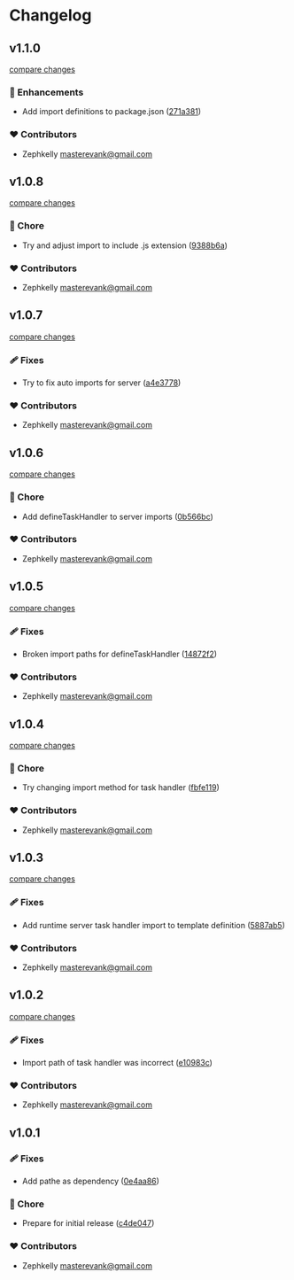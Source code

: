 # Changelog


## v1.1.0

[compare changes](https://github.com/zephkelly/nuxt-task/compare/v1.0.8...v1.1.0)

### 🚀 Enhancements

- Add import definitions to package.json ([271a381](https://github.com/zephkelly/nuxt-task/commit/271a381))

### ❤️ Contributors

- Zephkelly <masterevank@gmail.com>

## v1.0.8

[compare changes](https://github.com/zephkelly/nuxt-task/compare/v1.0.7...v1.0.8)

### 🏡 Chore

- Try and adjust import to include .js extension ([9388b6a](https://github.com/zephkelly/nuxt-task/commit/9388b6a))

### ❤️ Contributors

- Zephkelly <masterevank@gmail.com>

## v1.0.7

[compare changes](https://github.com/zephkelly/nuxt-task/compare/v1.0.6...v1.0.7)

### 🩹 Fixes

- Try to fix auto imports for server ([a4e3778](https://github.com/zephkelly/nuxt-task/commit/a4e3778))

### ❤️ Contributors

- Zephkelly <masterevank@gmail.com>

## v1.0.6

[compare changes](https://github.com/zephkelly/nuxt-task/compare/v1.0.5...v1.0.6)

### 🏡 Chore

- Add defineTaskHandler to server imports ([0b566bc](https://github.com/zephkelly/nuxt-task/commit/0b566bc))

### ❤️ Contributors

- Zephkelly <masterevank@gmail.com>

## v1.0.5

[compare changes](https://github.com/zephkelly/nuxt-task/compare/v1.0.4...v1.0.5)

### 🩹 Fixes

- Broken import paths for defineTaskHandler ([14872f2](https://github.com/zephkelly/nuxt-task/commit/14872f2))

### ❤️ Contributors

- Zephkelly <masterevank@gmail.com>

## v1.0.4

[compare changes](https://github.com/zephkelly/nuxt-task/compare/v1.0.3...v1.0.4)

### 🏡 Chore

- Try changing import method for task handler ([fbfe119](https://github.com/zephkelly/nuxt-task/commit/fbfe119))

### ❤️ Contributors

- Zephkelly <masterevank@gmail.com>

## v1.0.3

[compare changes](https://github.com/zephkelly/nuxt-task/compare/v1.0.2...v1.0.3)

### 🩹 Fixes

- Add runtime server task handler import to template definition ([5887ab5](https://github.com/zephkelly/nuxt-task/commit/5887ab5))

### ❤️ Contributors

- Zephkelly <masterevank@gmail.com>

## v1.0.2

[compare changes](https://github.com/zephkelly/nuxt-task/compare/v1.0.1...v1.0.2)

### 🩹 Fixes

- Import path of task handler was incorrect ([e10983c](https://github.com/zephkelly/nuxt-task/commit/e10983c))

### ❤️ Contributors

- Zephkelly <masterevank@gmail.com>

## v1.0.1


### 🩹 Fixes

- Add pathe as dependency ([0e4aa86](https://github.com/zephkelly/nuxt-task/commit/0e4aa86))

### 🏡 Chore

- Prepare for initial release ([c4de047](https://github.com/zephkelly/nuxt-task/commit/c4de047))

### ❤️ Contributors

- Zephkelly <masterevank@gmail.com>

